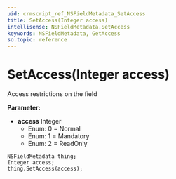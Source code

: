```yaml
---
uid: crmscript_ref_NSFieldMetadata_SetAccess
title: SetAccess(Integer access)
intellisense: NSFieldMetadata.SetAccess
keywords: NSFieldMetadata, GetAccess
so.topic: reference
---
```


# SetAccess(Integer access)

Access restrictions on the field

**Parameter:** 
 - **access** Integer
     - Enum: 0 = Normal 
     - Enum: 1 = Mandatory 
     - Enum: 2 = ReadOnly 

```crmscript
NSFieldMetadata thing;
Integer access;
thing.SetAccess(access);
```

